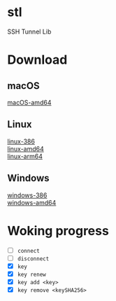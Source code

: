 # stl
SSH Tunnel Lib

# Download

## macOS
[macOS-amd64](./dist/stl-macOS-amd64)  

## Linux
[linux-386](./dist/stl-linux-386)  
[linux-amd64](./dist/stl-linux-amd64)  
[linux-arm64](./dist/stl-linux-arm64)  

## Windows
[windows-386](./dist/stl-windows-386)  
[windows-amd64](./dist/stl-windows-amd64)  

# Woking progress
- [ ] `connect`
- [ ] `disconnect`
- [x] `key`
- [x] `key renew`
- [x] `key add <key>`
- [x] `key remove <keySHA256>`
